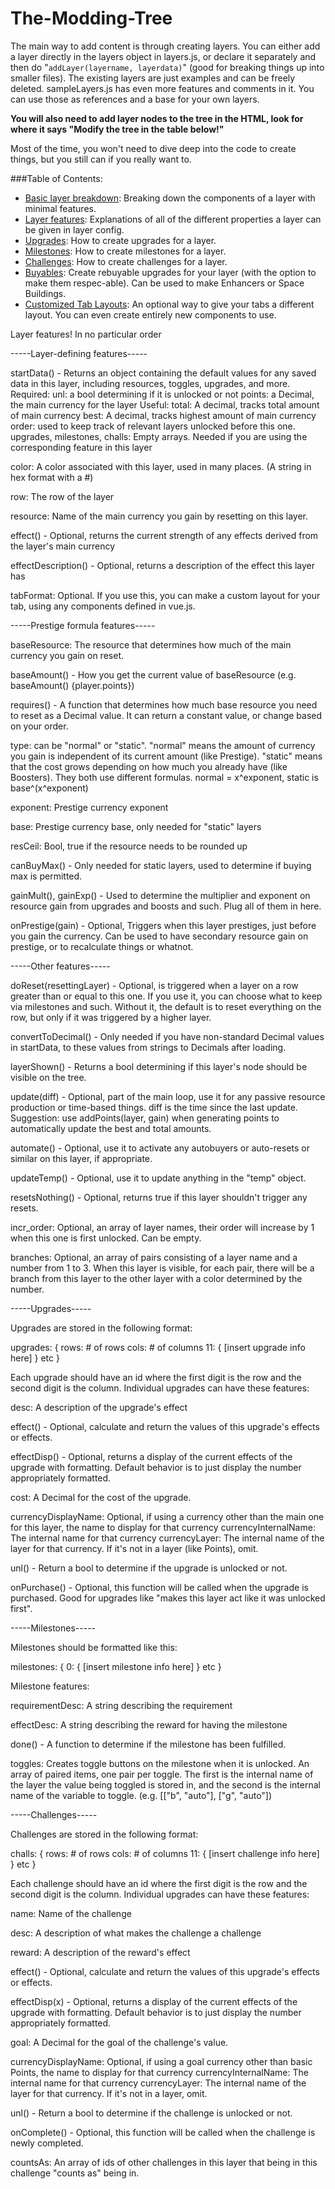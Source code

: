 # The-Modding-Tree
The main way to add content is through creating layers. You can either add a layer directly in the layers object in layers.js, or declare it separately and then do "`addLayer(layername, layerdata)`" (good for breaking things up into smaller files). The existing layers are just examples and can be freely deleted. sampleLayers.js has even more features and comments in it. You can use those as references and a base for your own layers.


**You will also need to add layer nodes to the tree in the HTML, look for where it says "Modify the tree in the table below!"**


Most of the time, you won't need to dive deep into the code to create things, but you still can if you really want to.



###Table of Contents:

- [Basic layer breakdown](docs/basic-layer-breakdown.md): Breaking down the components of a layer with minimal features.
- [Layer features](docs/layer-features.md): Explanations of all of the different properties a layer can be given in layer config.
- [Upgrades](docs/upgrades.md): How to create upgrades for a layer.
- [Milestones](docs/milestones.md): How to create milestones for a layer.
- [Challenges](docs/challenges.md): How to create challenges for a layer.
- [Buyables](docs/buyables.md): Create rebuyable upgrades for your layer (with the option to make them respec-able). Can be used to make Enhancers or Space Buildings.
- [Customized Tab Layouts](docs/custom-tab-layouts.md): An optional way to give your tabs a different layout. You can even create entirely new components to use.


Layer features! In no particular order

-----Layer-defining features-----

startData() - Returns an object containing the default values for any saved data in this layer, including resources, toggles, upgrades, and more.
  Required:
    unl: a bool determining if it is unlocked or not
    points: a Decimal, the main currency for the layer
  Useful:
    total: A decimal, tracks total amount of main currency
    best: A decimal, tracks highest amount of main currency
    order: used to keep track of relevant layers unlocked before this one.
    upgrades, milestones, challs: Empty arrays. Needed if you are using the corresponding feature in this layer
  

color: A color associated with this layer, used in many places. (A string in hex format with a #)

row: The row of the layer

resource: Name of the main currency you gain by resetting on this layer.

effect() - Optional, returns the current strength of any effects derived from the layer's main currency

effectDescription() - Optional, returns a description of the effect this layer has

tabFormat: Optional. If you use this, you can make a custom layout for your tab, using any components defined in vue.js.

-----Prestige formula features-----

baseResource: The resource that determines how much of the main currency you gain on reset.

baseAmount() - How you get the current value of baseResource (e.g. baseAmount() {player.points})

requires() - A function that determines how much base resource you need to reset as a Decimal value. It can return a constant value, or change based on your order.

type: can be "normal" or "static". "normal" means the amount of currency you gain is independent of its current amount (like Prestige). "static" means that the cost grows depending on how much you already have (like Boosters). They both use different formulas. normal = x^exponent, static is base^(x^exponent)

exponent: Prestige currency exponent

base: Prestige currency base, only needed for "static" layers

resCeil: Bool, true if the resource needs to be rounded up

canBuyMax() - Only needed for static layers, used to determine if buying max is permitted.

gainMult(), gainExp() - Used to determine the multiplier and exponent on resource gain from upgrades and boosts and such. Plug all of them in here.

onPrestige(gain) - Optional, Triggers when this layer prestiges, just before you gain the currency. Can be used to have secondary resource gain on prestige, or to recalculate things or whatnot.


-----Other features-----

doReset(resettingLayer) - Optional, is triggered when a layer on a row greater than or equal to this one. If you use it, you can choose what to keep via milestones and such. Without it, the default is to reset everything on the row, but only if it was triggered by a higher layer.

convertToDecimal() - Only needed if you have non-standard Decimal values in startData, to these values from strings to Decimals after loading.

layerShown() - Returns a bool determining if this layer's node should be visible on the tree.

update(diff) - Optional, part of the main loop, use it for any passive resource production or time-based things. diff is the time since the last update. Suggestion: use addPoints(layer, gain) when generating points to automatically update the best and total amounts.

automate() - Optional, use it to activate any autobuyers or auto-resets or similar on this layer, if appropriate. 

updateTemp() - Optional, use it to update anything in the "temp" object. 

resetsNothing() - Optional, returns true if this layer shouldn't trigger any resets.

incr_order: Optional, an array of layer names, their order will increase by 1 when this one is first unlocked. Can be empty.

branches: Optional, an array of pairs consisting of a layer name and a number from 1 to 3. When this layer is visible, for each pair, there will be a branch from this layer to the other layer with a color determined by the number.


-----Upgrades-----

Upgrades are stored in the following format:

upgrades: {
  rows: # of rows
  cols: # of columns
  11: {
    [insert upgrade info here]
  }
  etc
}

Each upgrade should have an id where the first digit is the row and the second digit is the column. Individual upgrades can have these features:

desc: A description of the upgrade's effect

effect() - Optional, calculate and return the values of this upgrade's effects or effects.

effectDisp() - Optional, returns a display of the current effects of the upgrade with formatting. Default behavior is to just display the number appropriately formatted.

cost: A Decimal for the cost of the upgrade.

currencyDisplayName: Optional, if using a currency other than the main one for this layer, the name to display for that currency
currencyInternalName: The internal name for that currency
currencyLayer: The internal name of the layer for that currency. If it's not in a layer (like Points), omit.

unl() - Return a bool to determine if the upgrade is unlocked or not.

onPurchase() - Optional, this function will be called when the upgrade is purchased. Good for upgrades like "makes this layer act like it was unlocked first".

-----Milestones-----

Milestones should be formatted like this:

milestones: {
  0: {
      [insert milestone info here]
  }
  etc
}

Milestone features:

requirementDesc: A string describing the requirement

effectDesc: A string describing the reward for having the milestone

done() - A function to determine if the milestone has been fulfilled.

toggles: Creates toggle buttons on the milestone when it is unlocked. An array of paired items, one pair per toggle. The first is the internal name of the layer the value being toggled is stored in, and the second is the internal name of the variable to toggle. (e.g. [["b", "auto"], ["g", "auto"])

-----Challenges-----

Challenges are stored in the following format:

challs: {
  rows: # of rows
  cols: # of columns
  11: {
    [insert challenge info here]
  }
  etc
}

Each challenge should have an id where the first digit is the row and the second digit is the column. Individual upgrades can have these features:

name: Name of the challenge

desc: A description of what makes the challenge a challenge

reward: A description of the reward's effect

effect() - Optional, calculate and return the values of this upgrade's effects or effects.

effectDisp(x) - Optional, returns a display of the current effects of the upgrade with formatting. Default behavior is to just display the number appropriately formatted.

goal: A Decimal for the goal of the challenge's value.

currencyDisplayName: Optional, if using a goal currency other than basic Points, the name to display for that currency
currencyInternalName: The internal name for that currency
currencyLayer: The internal name of the layer for that currency. If it's not in a layer, omit.

unl() - Return a bool to determine if the challenge is unlocked or not.

onComplete() - Optional, this function will be called when the challenge is newly completed.

countsAs: An array of ids of other challenges in this layer that being in this challenge "counts as" being in. 
